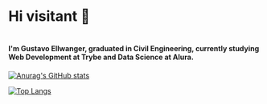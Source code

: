 # Hi visitant 👋 <h1>

#### I'm  Gustavo Ellwanger, graduated in Civil Engineering, currently studying Web Development at Trybe and Data Science at Alura. <h4>
  
  [![Anurag's GitHub stats](https://github-readme-stats.vercel.app/api?username=gellwanger&show_icons=true&theme=dark)](https://github.com/anuraghazra/github-readme-stats)

  [![Top Langs](https://github-readme-stats.vercel.app/api/top-langs/?username=gellwanger&layout=compact)](https://github.com/anuraghazra/github-readme-stats)
